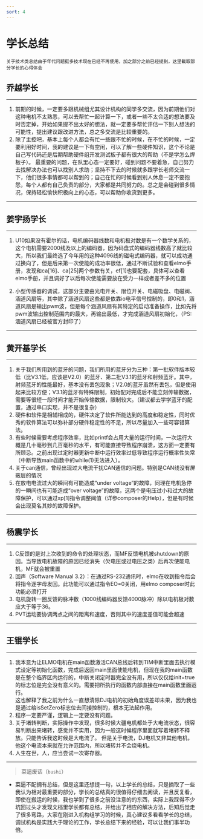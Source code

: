 ```yaml
---
sort: 4
---
```


# 学长总结
`关于技术类总结由于年代问题挺多技术现在已经不再使用，加之部分之前已经提到，这里截取部分学长的心得体会`

## 乔越学长

---

1. 前期的时候，一定要多跟机械组尤其设计机构的同学多交流，因为前期他们对这种电机不太熟悉，可以去帮忙一起计算一下，或者一些不太合适的想法要及时否定掉，开始如果提不出太好的想法，就一定要多帮忙评估一下别人想法的可能性，提出建议跟改进方法，总之多交流是比较重要的。
2. 除了主控吧，基本上每个人都会有忙一些跟不忙的时候，在不忙的时候，一定要利用好时间，我的建议是一下有空闲，可以了解一些硬件知识，这个不论是自己写代码还是后期帮助硬件组开发测试板子都有很大的帮助（不是学怎么焊板子）。
最重要的问题，在队里心态一定要好，碰到问题不要着急，自己努力去找解决办法也可以找别人求助；坚持不下去的时候就多跟学长老师交流一下，他们很多事情都可以帮到的；自己在忙的时候看到别人休息一定不要抱怨，每个人都有自己负责的部分，大家都是共同努力的。总之是会碰到很多情况，保持轻松愉快积极向上的心态，可以帮助你收货到更多。

---

## 姜宇扬学长

---

1. U10如果没有霍尔的话，电机编码器线数和电机极对数是有一个数学关系的，这个电机需要2000线及以上的编码器，因为码盘式的编码器线数高了就比较大，所以我们最终选了今年用的这种4096线的磁电式编码器，就可以成功通过换向了，但是后来第一次使能的成功率很低，通过不断试验和查看elmo手册，发现和ca[16]、ca[25]两个参数有关，ef[1]也要配套，具体可以查看elmo手册，并且调好了以后每次使能需要放在受力一样或者差不多的位置

2. 小型传感器的调试，这部分主要由光电开关、限位开关、电磁吸盘、电磁阀、涵道风扇等，其中除了涵道风扇这些都是依靠io电平信号控制的，即0和1，涵道风扇是输出pwm波，但是每个涵道风扇有其特定的启动准备操作，比如先将pwm波输出控制范围内的最大，再输出最低，才完成涵道风扇初始化，（PS:涵道风扇已经被官方封印了）

---

## 黄开基学长

---

1. 关于我们所用到的蓝牙的问题，我们所用的蓝牙分为三种：第一批软件版本较低（比V3.1低，应该是V2.0）的蓝牙、第二批V3.1的蓝牙和射频蓝牙。其中，射频蓝牙的性能最好，基本没有丢包现象；V2.0的蓝牙虽然有丢包，但是使用起来比较方便；V3.1的蓝牙有特殊限制，初始配对完成后不能立刻传输数据，需要等很短一段时间才能开始传输数据，限制较大。（建议都去学学蓝牙的配置，通过串口实现，并不是很复杂）
2. 硬件和软件是相辅相成的，硬件决定了软件所能达到的高度和稳定性，同时优秀的软件算法可以弥补部分硬件稳定性的不足，所以尽量加入一些可容错算法。
3. 有些时候需要考虑程序效率，比如printf会占用大量的运行时间，一次运行大概是几十毫秒到几百毫秒的水平，有可能直接导致程序崩溃，这方面一定要有所顾忌。之前出现过定时器更新中断中运行效率过低导致程序运行概率性失常（中断导致main函数中的while(1)无法进入）。
4. 关于can通信，曾经出现过大电流干扰CAN通信的问题。特别是CAN线没有屏蔽层的情况
5. 在放电电流过大的瞬间有可能造成“under voltage”的故障，同理在电机急停的一瞬间也有可能造成“over voltage”的故障，这两个是电压过小和过大的故障保护，可以通过xp[1]指令调整阈值（详参composer的Help），但是有时候会出现莫名其妙的故障保护。

---

## 杨震学长

---

1. C反馈的是对上次收到的命令的处理状态，而MF反馈电机被shutdown的原因。当导致电机故障的原因已经消失（欠电压或过电压之类）后再次使能电机，MF就会被重置
2. 回声（Software Manual 3.2）：在通过RS-232通讯时，elmo在收到指令后会将指令逐字母发回。此功能可以通过指令EO=0关闭，用elmo composer时此功能必须打开
3. 电机旋转一圈反馈的脉冲数（1000线编码器反馈4000脉冲）除以电机极对数应大于等于36。
4. PVT运动要协调两点之间的距离和速度，否则其中的速度差值可能会超速

---

## 王锟学长

---

1. 我本意为让ELMO电机在main函数激活CAN总线后转到TIM中断里面去执行模式设定等初始化函数，完成后返回main里面使能电机，但现在我的main函数是在整个临界区内运行的，中断关闭定时器完全没有用，所以仅仅给init=true的标志位是完全没有意义的。需要把所执行的函数内部直接在main函数里面运行。  
这也解释了我之前为什么一直想清除DJ电机的初始角度误差却未果，因为我也是通过给isSetZero标志位去间接控制的，根本无法起作用。
2. 程序一定要严谨，逻辑上一定要没有问题。
3. 关于堵转判断，实际操作中发现，很多时候大疆电机都处于大电流状态，很容易判断出来堵转，感觉并不实用，因为一般这时候程序里面就写着堵转不释放。只能告诉我这时候是大电流了。  但是关于电流，DJ电机又非其他电机，他这个电流本来就在允许范围内，所以堵转并不会烧电机。
4. 人生在世，人，应当尝试一次寄存器。

---

>菜逼废话（`bushi`）

+ 菜逼不配拥有总结，但是这里还想提一句，以上学长的总结，只是摘取了一些我认为相对最重要的部分，学长的总结真的很值得仔细去阅读，并且反复看，即使在搬运的时候，我也学到了很多之前没注意的的东西，实际上我踩得不少坑回过头才发现文档里学长都有总结，并给出了相应的解决方法，后知后觉走了很多弯路，大家在刚进入机构组学习的时候，真心建议多看看学长的总结，调试机构是实践大于理论的工作，学长总结下来的经验，可以让我们事半功倍。
